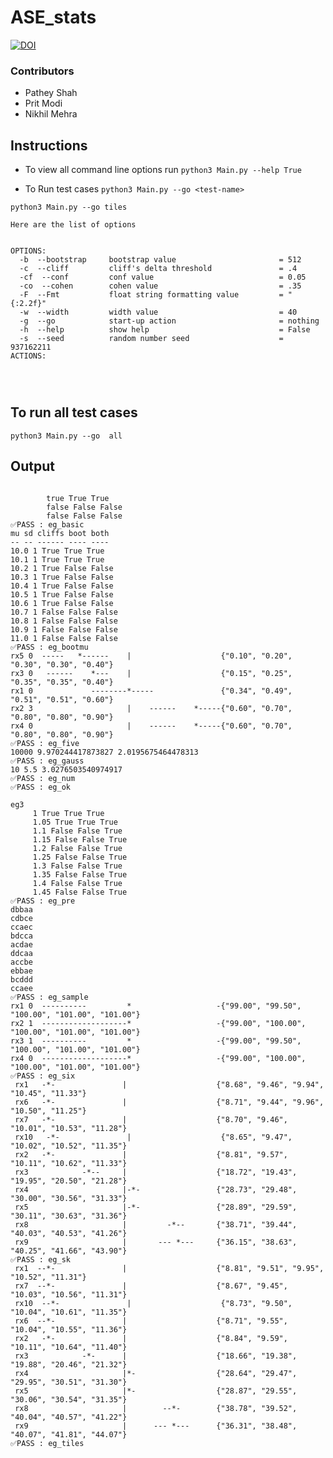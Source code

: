 # ASE_stats

[![DOI](https://zenodo.org/badge/613491565.svg)](https://zenodo.org/badge/latestdoi/613491565)


### Contributors

- Pathey Shah
- Prit Modi
- Nikhil Mehra


## Instructions


- To view all command line options run 
    ```python3 Main.py --help True ```

- To Run test cases 
    ```python3 Main.py --go <test-name>```

```python3 Main.py --go tiles```
 

```
Here are the list of options

  
OPTIONS:
  -b  --bootstrap     bootstrap value                       = 512
  -c  --cliff         cliff's delta threshold               = .4
  -cf  --conf         conf value                            = 0.05
  -co  --cohen        cohen value                           = .35
  -F  --Fmt           float string formatting value         = "{:2.2f}"
  -w  --width         width value                           = 40
  -g  --go            start-up action                       = nothing
  -h  --help          show help                             = False
  -s  --seed          random number seed                    = 937162211
ACTIONS:


  

```

## To run all test cases

```python3 Main.py --go  all ```

## Output

```

		true True True
		false False False
		false False False
✅PASS : eg_basic
mu sd cliffs boot both
-- -- ------ ---- ----
10.0 1 True True True
10.1 1 True True True
10.2 1 True False False
10.3 1 True False False
10.4 1 True False False
10.5 1 True False False
10.6 1 True False False
10.7 1 False False False
10.8 1 False False False
10.9 1 False False False
11.0 1 False False False
✅PASS : eg_bootmu
rx5 0  -----   *------    |                    {"0.10", "0.20", "0.30", "0.30", "0.40"}
rx3 0   ------    *---    |                    {"0.15", "0.25", "0.35", "0.35", "0.40"}
rx1 0             --------*-----               {"0.34", "0.49", "0.51", "0.51", "0.60"}
rx2 3                     |    ------    *-----{"0.60", "0.70", "0.80", "0.80", "0.90"}
rx4 0                     |    ------    *-----{"0.60", "0.70", "0.80", "0.80", "0.90"}
✅PASS : eg_five
10000 9.970244417873827 2.0195675464478313
✅PASS : eg_gauss
10 5.5 3.0276503540974917
✅PASS : eg_num
✅PASS : eg_ok

eg3
	 1 True True True
	 1.05 True True True
	 1.1 False False True
	 1.15 False False True
	 1.2 False False True
	 1.25 False False True
	 1.3 False False True
	 1.35 False False True
	 1.4 False False True
	 1.45 False False True
✅PASS : eg_pre
dbbaa
cdbce
ccaec
bdcca
acdae
ddcaa
accbe
ebbae
bcddd
ccaee
✅PASS : eg_sample
rx1 0  ----------         *                   -{"99.00", "99.50", "100.00", "101.00", "101.00"}
rx2 1  -------------------*                   -{"99.00", "100.00", "100.00", "101.00", "101.00"}
rx3 1  ----------         *                   -{"99.00", "99.50", "100.00", "101.00", "101.00"}
rx4 0  -------------------*                   -{"99.00", "100.00", "100.00", "101.00", "101.00"}
✅PASS : eg_six
 rx1   -*-               |                    {"8.68", "9.46", "9.94", "10.45", "11.33"}
 rx6   -*-               |                    {"8.71", "9.44", "9.96", "10.50", "11.25"}
 rx7   -*-               |                    {"8.70", "9.46", "10.01", "10.53", "11.28"}
 rx10   -*-               |                    {"8.65", "9.47", "10.02", "10.52", "11.35"}
 rx2   -*-               |                    {"8.81", "9.57", "10.11", "10.62", "11.33"}
 rx3            -*--     |                    {"18.72", "19.43", "19.95", "20.50", "21.28"}
 rx4                     |-*-                 {"28.73", "29.48", "30.00", "30.56", "31.33"}
 rx5                     |-*-                 {"28.89", "29.59", "30.11", "30.63", "31.36"}
 rx8                     |         -*--       {"38.71", "39.44", "40.03", "40.53", "41.26"}
 rx9                     |       --- *---     {"36.15", "38.63", "40.25", "41.66", "43.90"}
✅PASS : eg_sk
 rx1  --*-               |                    {"8.81", "9.51", "9.95", "10.52", "11.31"}
 rx7  --*-               |                    {"8.67", "9.45", "10.03", "10.56", "11.31"}
 rx10  --*-               |                    {"8.73", "9.50", "10.04", "10.61", "11.35"}
 rx6  --*-               |                    {"8.71", "9.55", "10.04", "10.55", "11.36"}
 rx2   -*-               |                    {"8.84", "9.59", "10.11", "10.64", "11.40"}
 rx3            -*-      |                    {"18.66", "19.38", "19.88", "20.46", "21.32"}
 rx4                     |*-                  {"28.64", "29.47", "29.95", "30.51", "31.30"}
 rx5                     |*-                  {"28.87", "29.55", "30.06", "30.54", "31.35"}
 rx8                     |        --*-        {"38.78", "39.52", "40.04", "40.57", "41.22"}
 rx9                     |      --- *---      {"36.31", "38.48", "40.07", "41.81", "44.07"}
✅PASS : eg_tiles

```
